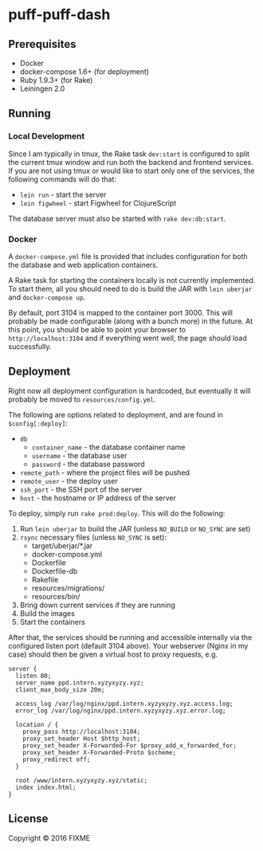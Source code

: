 # puff-puff-dash

## Prerequisites

+ Docker
+ docker-compose 1.6+ (for deployment)
+ Ruby 1.9.3+ (for Rake)
+ Leiningen 2.0

## Running

### Local Development

Since I am typically in tmux, the Rake task `dev:start` is
configured to split the current tmux window and run both
the backend and frontend services. If you are not using
tmux or would like to start only one of the services,
the following commands will do that:

+ `lein run` - start the server
+ `lein figwheel` - start Figwheel for ClojureScript

The database server must also be started with `rake dev:db:start`.

### Docker

A `docker-compose.yml` file is provided that includes
configuration for both the database and web application containers.

A Rake task for starting the containers locally is not currently implemented.
To start them, all you should need to do is build the JAR with
`lein uberjar` and `docker-compose up`.

By default, port 3104 is mapped to the container port 3000. This will
probably be made configurable (along with a bunch more) in the future.
At this point, you should be able to point your browser to `http://localhost:3104`
and if everything went well, the page should load successfully.

## Deployment

Right now all deployment configuration is hardcoded, but eventually it will
probably be moved to `resources/config.yml`.

The following are options related to deployment, and are found in `$config[:deploy]`:

+ `db`
    + `container_name` - the database container name
    + `username` - the database user
    + `password` - the database password
+ `remote_path` - where the project files will be pushed
+ `remote_user` - the deploy user
+ `ssh_port` - the SSH port of the server
+ `host` - the hostname or IP address of the server

To deploy, simply run `rake prod:deploy`. This will do the following:

1. Run `lein uberjar` to build the JAR (unless `NO_BUILD` or `NO_SYNC` are set)
2. `rsync` necessary files (unless `NO_SYNC` is set):
    + target/uberjar/*.jar
    + docker-compose.yml
    + Dockerfile
    + Dockerfile-db
    + Rakefile
    + resources/migrations/
    + resources/bin/
3. Bring down current services if they are running
4. Build the images
5. Start the containers

After that, the services should be running and accessible internally via the
configured listen port (default 3104 above). Your webserver (Nginx in my case)
should then be given a virtual host to proxy requests, e.g.

    server {
      listen 80;
      server_name ppd.intern.xyzyxyzy.xyz;
      client_max_body_size 20m;
        
      access_log /var/log/nginx/ppd.intern.xyzyxyzy.xyz.access.log;
      error_log /var/log/nginx/ppd.intern.xyzyxyzy.xyz.error.log;
      
      location / {
        proxy_pass http://localhost:3104;
        proxy_set_header Host $http_host;
        proxy_set_header X-Forwarded-For $proxy_add_x_forwarded_for;
        proxy_set_header X-Forwarded-Proto $scheme;
        proxy_redirect off;
      }

      root /www/intern.xyzyxyzy.xyz/static;
      index index.html;
    }

## License

Copyright © 2016 FIXME
